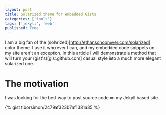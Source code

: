 ```yaml
---
layout: post
title: Solarized theme for embedded Gists
categories: ['tools']
tags: ['jekyll', 'web']
published: True
---
```


I am a big fan of the (solarized)[http://ethanschoonover.com/solarized] color theme. I use it wherever I can, and my embedded code snippets on my site aren't an exception. In this article I will demonstrate a method that will turn your (gist's)[gist.github.com] casual style into a much more elegant solarized one.

# The motivation

I was looking for the best way to post source code on my Jekyll based site. 


{% gist tiborsimon/2479af323b7af1381a35 %}


